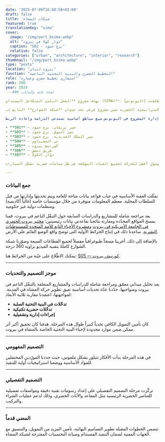 ```yaml
---
date: '2025-07-09T16:08:58+03:00'
draft: false
title: 'شبكات المشاة'
featured: true
translationKey: "sima"
cover:
  image: "/img/port_bsima.webp"
  alt: "دوار كولا في بيروت"
  caption: "S02 - برج حمود"
  relative: false 
categories: ["urban", "architecture", "interior", "research"]
thumbnail: "/img/port_bsima.webp"
type: "posts"
location: "بيروت لبنان"
function: "التخطيط الحضري والبنية التحتية الناعمة"
role: "استشاري تخطيط حضري وعمارة"
rank: 200
year: 2024
---### لمحة عامة والبدايات

يهدف مشروع **العمل البلدي المتكامل المستدام (SIMA)**، الذي أطلقته [اليونوبس](https://lebanon.un.org/ar/227264-unops-launches-two-call-proposals-lebanon)، إلى دعم السلطات الإقليمية اللبنانية - أي البلديات - من خلال توفير التمويل وإدارة المشاريع لمبادرات مستدامة متعدّدة على مستوى الوطن.

تواصل معي فريق التخطيط الحضري العامل مع اليونوبس للمساهمة في جهود الاستشارات المعمارية والاستراتيجية الحضرية ضمن مشروع فرعي تحت عنوان **شبكة الشوارع** التابع لـ SIMA.

كان الهدف الأساسي إعادة تنظيم وتحسين الوصول المخصص للمشاة ضمن حدود مدينة بيروت وضواحيها. حدّد فريق إدارة المشروع في اليونوبس سبع مناطق أساسية تستدعي الدراسة وإعادة الربط:

- **S01** — جسر يريفان، برج حمود
- **S02** — ممر السوق، برج حمود
- **S03** — ممر السكك الحديدية، برج حمود
- **S04** — حي الجعيتاوي
- **S05** — كورنيش بيروت
- **S06** — طريق دمشق
- **S07** — دوّار الكولا

كان الهدف الأوسع هو إعادة تنظيم البنية التحتية المخصصة للمشاة وشبكات التنقّل الناعم لضمان وصولٍ أفضل للحركة لجميع الفئات المهمّشة في ظل سياسات حضرية تفضّل السيارات.

---
```


### جمع البيانات

تمثّلت العقبة الأساسية في غياب قواعد بيانات متاحة للعامة ويتم تحديثها وإدارتها من قبل السلطات المحلية. معظم المعلومات متوفرة من خلال مؤسسات خاصة (غالباً أكاديمية) ومنظمات دولية غير حكومية.

بعد مراجعة شاملة للمشاريع والدراسات السابقة حول التنقّل الناعم في بيروت، قمنا بمسح المواقع المحدّدة ومقارنة نتائجنا بقاعدتي بيانات رئيسيتين: [مختبر بيروت الحضري في الجامعة الأمريكية في بيروت](https://beiruturbanlab.com/) و[مشروع الأحياء التابع للأمم المتحدة للمستوطنات البشرية](https://lebanonportal.unhabitat.org). ساعدنا ذلك في إنتاج الخرائط الأولية التي توضح واقع الوضع القائم على الأرض.

بالإضافة إلى ذلك، أجرينا مسحاً طبوغرافياً مفصلاً لجميع القطاعات السبعة وصوّرنا شبكة الشوارع كاملةً بتقنية الفيديو بزاوية 360 درجة.

يمكنك الاطّلاع على عيّنة من الخرائط هنا: [S05 — كورنيش بيروت](/img/sima_1_bc.pdf).

---

### موجز التصميم والتحديات

بعد تحليل ميداني معمّق ومراجعة شاملة للدراسات والمشاريع المتعلقة بالتنقّل الناعم في بيروت وضواحيها، حدّدنا عدّة تحديات أساسية تعيق تطوير حركة المشاة في المدينة. لمواجهتها، اعتمدنا مقاربة ثلاثية الأبعاد:

- **تدخّلات في البنية التحتية الصلبة**
- **تدخّلات حضرية تكتيكية**
- **إجراءات إدارية وتشغيلية**

كان تأمين التمويل الكافي تحدياً كبيراً طوال هذه المرحلة. هدفنا كان تحقيق أكبر أثر ممكن ضمن موارد محدودة لإحياء البنية التحتية الخاصة بالمشاة في بيروت.

---

### التصميم المفهومي

في هذه المرحلة بدأت الأفكار تتبلور بشكل ملموس، حيث حددنا المورّدين المحتملين للمواد الأساسية ووضعنا استراتيجيات أولية للتنفيذ.

---

### التصميم التفصيلي

تركّزت مرحلة التصميم التفصيلي على إعداد رسومات تقنية دقيقة ومواصفات تفصيلية للعناصر الحضرية الرئيسية مثل المقاعد والأثاث الحضري، وذلك لدعم عمليات الشراء والتركيب.

---

### المضي قدماً

تتضمن الخطوات المقبلة تطوير التصاميم النهائية، تأمين المزيد من التمويل، والتنسيق مع الجهات المعنية لضمان التنفيذ المستدام وصيانة التحسينات المقترحة لشبكة المشاة.